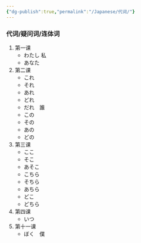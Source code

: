 ```yaml
---
{"dg-publish":true,"permalink":"/Japanese/代词/"}
---
```


### 代词/疑问词/连体词
1. 第一课
	- わたし	私
	- あなた
2. 第二课
	 - これ
	- それ
	- あれ
	- どれ
	- だれ　誰
	- この
	- その
	- あの
	- どの
3. 第三课
	- ここ
	- そこ
	- あそこ
	- こちら
	- そちら
	- あちら
	- どこ
	- どちら
4. 第四课
	- いつ
5. 第十一课
	- ぼく　僕
